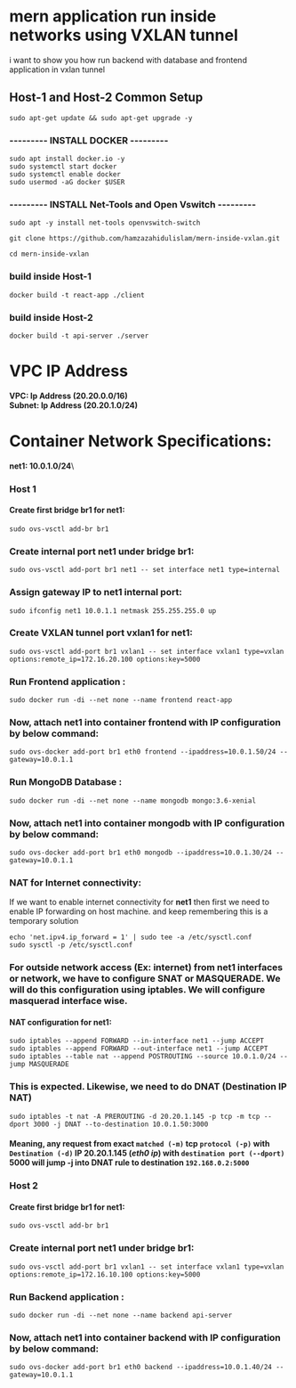 <!-- @format -->

# mern application run inside networks using VXLAN tunnel

i want to show you how run backend with database and frontend application in vxlan tunnel

## Host-1 and Host-2 Common Setup

    sudo apt-get update && sudo apt-get upgrade -y

### --------- INSTALL DOCKER ---------

```
sudo apt install docker.io -y
sudo systemctl start docker
sudo systemctl enable docker
sudo usermod -aG docker $USER
```

### --------- INSTALL Net-Tools and Open Vswitch ---------

    sudo apt -y install net-tools openvswitch-switch

    git clone https://github.com/hamzazahidulislam/mern-inside-vxlan.git

    cd mern-inside-vxlan

### build inside Host-1

    docker build -t react-app ./client

### build inside Host-2

    docker build -t api-server ./server

# VPC IP Address

**VPC: Ip Address (20.20.0.0/16)**\
 **Subnet: Ip Address (20.20.1.0/24)**

# Container Network Specifications:

**net1: 10.0.1.0/24**\

### Host 1

#### Create first bridge **br1** for **net1**:

    sudo ovs-vsctl add-br br1

### Create internal port **net1** under bridge **br1**:

    sudo ovs-vsctl add-port br1 net1 -- set interface net1 type=internal

### Assign gateway IP to **net1** internal port:

    sudo ifconfig net1 10.0.1.1 netmask 255.255.255.0 up

### Create VXLAN tunnel port **vxlan1** for **net1**:

    sudo ovs-vsctl add-port br1 vxlan1 -- set interface vxlan1 type=vxlan options:remote_ip=172.16.20.100 options:key=5000

### Run Frontend application :

    sudo docker run -di --net none --name frontend react-app

### Now, attach **net1** into container **frontend** with IP configuration by below command:

    sudo ovs-docker add-port br1 eth0 frontend --ipaddress=10.0.1.50/24 --gateway=10.0.1.1

### Run MongoDB Database :

    sudo docker run -di --net none --name mongodb mongo:3.6-xenial

### Now, attach **net1** into container **mongodb** with IP configuration by below command:

    sudo ovs-docker add-port br1 eth0 mongodb --ipaddress=10.0.1.30/24 --gateway=10.0.1.1

### NAT for Internet connectivity:

If we want to enable internet connectivity for **net1** then first we need to enable IP forwarding on host machine. and keep remembering this is a temporary solution

    echo 'net.ipv4.ip_forward = 1' | sudo tee -a /etc/sysctl.conf
    sudo sysctl -p /etc/sysctl.conf

### For outside network access (Ex: internet) from **net1** interfaces or network, we have to configure **SNAT** or **MASQUERADE**. We will do this configuration using **iptables**. We will configure masquerad interface wise.

#### NAT configuration for **net1**:

    sudo iptables --append FORWARD --in-interface net1 --jump ACCEPT
    sudo iptables --append FORWARD --out-interface net1 --jump ACCEPT
    sudo iptables --table nat --append POSTROUTING --source 10.0.1.0/24 --jump MASQUERADE

### This is expected. Likewise, we need to do **DNAT** (Destination IP NAT)

    sudo iptables -t nat -A PREROUTING -d 20.20.1.145 -p tcp -m tcp --dport 3000 -j DNAT --to-destination 10.0.1.50:3000

#### Meaning, any request from exact `matched (-m)` **tcp** `protocol (-p)` with `Destination (-d)` IP 20.20.1.145 (_eth0 ip_) with `destination port (--dport)` 5000 will jump -j into **DNAT** rule to destination `192.168.0.2:5000`

### Host 2

#### Create first bridge **br1** for **net1**:

    sudo ovs-vsctl add-br br1

### Create internal port **net1** under bridge **br1**:

    sudo ovs-vsctl add-port br1 vxlan1 -- set interface vxlan1 type=vxlan options:remote_ip=172.16.10.100 options:key=5000

### Run Backend application :

    sudo docker run -di --net none --name backend api-server

### Now, attach **net1** into container **backend** with IP configuration by below command:

    sudo ovs-docker add-port br1 eth0 backend --ipaddress=10.0.1.40/24 --gateway=10.0.1.1
